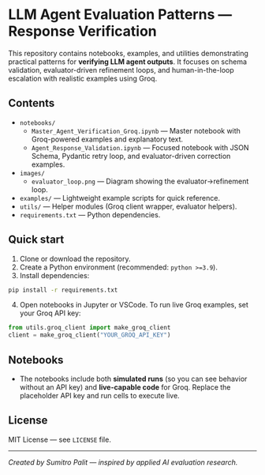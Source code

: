 # LLM Agent Evaluation Patterns — Response Verification

This repository contains notebooks, examples, and utilities demonstrating practical patterns for **verifying LLM agent outputs**.
It focuses on schema validation, evaluator-driven refinement loops, and human-in-the-loop escalation with realistic examples using Groq.

## Contents

- `notebooks/`
  - `Master_Agent_Verification_Groq.ipynb` — Master notebook with Groq-powered examples and explanatory text.
  - `Agent_Response_Validation.ipynb` — Focused notebook with JSON Schema, Pydantic retry loop, and evaluator-driven correction examples.
- `images/`
  - `evaluator_loop.png` — Diagram showing the evaluator→refinement loop.
- `examples/` — Lightweight example scripts for quick reference.
- `utils/` — Helper modules (Groq client wrapper, evaluator helpers).
- `requirements.txt` — Python dependencies.

## Quick start

1. Clone or download the repository.
2. Create a Python environment (recommended: `python >=3.9`).
3. Install dependencies:

```bash
pip install -r requirements.txt
```

4. Open notebooks in Jupyter or VSCode. To run live Groq examples, set your Groq API key:

```python
from utils.groq_client import make_groq_client
client = make_groq_client("YOUR_GROQ_API_KEY")
```

## Notebooks

- The notebooks include both **simulated runs** (so you can see behavior without an API key) and **live-capable code** for Groq. Replace the placeholder API key and run cells to execute live.

## License

MIT License — see `LICENSE` file.

---

*Created by Sumitro Palit — inspired by applied AI evaluation research.*
